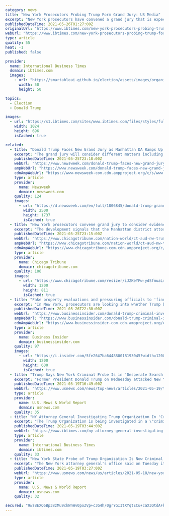```yaml
---
category: news
title: "New York Prosecutors Probing Trump Form Grand Jury: US Media"
excerpt: "New York prosecutors have convened a grand jury that is expected to decide whether to indict former president Donald Trump, suggesting they may have found evidence of a crime, US media reported Tuesday."
publishedDateTime: 2021-05-26T01:27:00Z
originalUrl: "https://www.ibtimes.com/new-york-prosecutors-probing-trump-form-grand-jury-us-media-3208520"
webUrl: "https://www.ibtimes.com/new-york-prosecutors-probing-trump-form-grand-jury-us-media-3208520"
type: article
quality: 55
heat: -1
published: false

provider:
  name: International Business Times
  domain: ibtimes.com
  images:
    - url: "https://smartableai.github.io/election/assets/images/organizations/ibtimes.com-50x50.jpg"
      width: 50
      height: 50

topics:
  - Election
  - Donald Trump

images:
  - url: "https://s1.ibtimes.com/sites/www.ibtimes.com/files/styles/full/public/2021/05/25/donald-trump-has-described-the-new-york-criminal.jpg"
    width: 1024
    height: 696
    isCached: true

related:
  - title: "Donald Trump Faces New Grand Jury as Manhattan DA Ramps Up Criminal Probe"
    excerpt: "The grand jury will consider different matters including Trump's alleged hush-money payments, improper property valuations and employee compensation."
    publishedDateTime: 2021-05-25T23:18:00Z
    webUrl: "https://www.newsweek.com/donald-trump-faces-new-grand-jury-manhattan-da-ramps-criminal-probe-1594844"
    ampWebUrl: "https://www.newsweek.com/donald-trump-faces-new-grand-jury-manhattan-da-ramps-criminal-probe-1594844?amp=1"
    cdnAmpWebUrl: "https://www-newsweek-com.cdn.ampproject.org/c/s/www.newsweek.com/donald-trump-faces-new-grand-jury-manhattan-da-ramps-criminal-probe-1594844?amp=1"
    type: article
    provider:
      name: Newsweek
      domain: newsweek.com
    quality: 124
    images:
      - url: "https://d.newsweek.com/en/full/1806845/donald-trump-grand-jury.jpg"
        width: 2500
        height: 1737
        isCached: true
  - title: "New York prosecutors convene grand jury to consider evidence in Trump criminal investigation, AP source says"
    excerpt: "The development signals that the Manhattan district attorney’s office was moving toward seeking charges as a result of its two-year investigation."
    publishedDateTime: 2021-05-25T23:15:00Z
    webUrl: "https://www.chicagotribune.com/nation-world/ct-aud-nw-trump-grand-jury-20210525-hiolilhyxvendkhgvde5xgv7ey-story.html"
    ampWebUrl: "https://www.chicagotribune.com/nation-world/ct-aud-nw-trump-grand-jury-20210525-hiolilhyxvendkhgvde5xgv7ey-story.html?outputType=amp"
    cdnAmpWebUrl: "https://www-chicagotribune-com.cdn.ampproject.org/c/s/www.chicagotribune.com/nation-world/ct-aud-nw-trump-grand-jury-20210525-hiolilhyxvendkhgvde5xgv7ey-story.html?outputType=amp"
    type: article
    provider:
      name: Chicago Tribune
      domain: chicagotribune.com
    quality: 106
    images:
      - url: "https://www.chicagotribune.com/resizer/iJZKeYPw-ydSfmuaLrF4ibpV8c4=/1200x0/top/cloudfront-us-east-1.images.arcpublishing.com/tronc/NATLNQKHQI2SY3VDFU3DL3TF7M.aspx"
        width: 1200
        height: 811
        isCached: true
  - title: "Fake property evaluations and pressuring officials to 'find' votes: All the evidence piling up in the criminal probes of Trump"
    excerpt: "In New York, prosecutors are looking into whether Trump broke tax laws. In Georgia, he may have illegally tried to influence election results."
    publishedDateTime: 2021-05-26T22:30:00Z
    webUrl: "https://www.businessinsider.com/donald-trump-criminal-investigations-evidence-before-prosecutors-2021-5"
    ampWebUrl: "https://www.businessinsider.com/donald-trump-criminal-investigations-evidence-before-prosecutors-2021-5?amp"
    cdnAmpWebUrl: "https://www-businessinsider-com.cdn.ampproject.org/c/s/www.businessinsider.com/donald-trump-criminal-investigations-evidence-before-prosecutors-2021-5?amp"
    type: article
    provider:
      name: Business Insider
      domain: businessinsider.com
    quality: 97
    images:
      - url: "https://i.insider.com/5fe2647ba644880018193045?width=1200&format=jpeg"
        width: 1200
        height: 600
        isCached: true
  - title: "Trump Says New York Criminal Probe Is in 'Desperate Search of a Crime'"
    excerpt: "Former President Donald Trump on Wednesday attacked New York state's attorney general for launching a criminal probe of his family business, saying he was \"being unfairly attacked and abused.\" \"There is nothing more corrupt than an investigation that is in desperate search of a crime,"
    publishedDateTime: 2021-05-19T16:49:00Z
    webUrl: "https://www.usnews.com/news/top-news/articles/2021-05-19/trump-says-new-york-criminal-probe-is-in-desperate-search-of-a-crime"
    type: article
    provider:
      name: U.S. News & World Report
      domain: usnews.com
    quality: 35
  - title: "NY Attorney General Investigating Trump Organization In 'Criminal Capacity'"
    excerpt: "The Trump Organization is being investigated in a \"criminal capacity\" by the New York state attorney general's office, a spokesman said Tuesday, as prosecutors advance their probe into former president Donald Trump's business dealings."
    publishedDateTime: 2021-05-19T03:44:00Z
    webUrl: "https://www.ibtimes.com/ny-attorney-general-investigating-trump-organization-criminal-capacity-3202406"
    type: article
    provider:
      name: International Business Times
      domain: ibtimes.com
    quality: 33
  - title: "New York State Probe of Trump Organization Is Now Criminal -Attorney General"
    excerpt: "The New York attorney general's office said on Tuesday it has now opened a criminal investigation into former President Donald Trump's company, going beyond what began as a civil probe. Attorney General Letitia James has been investigating whether the Trump Organization falsely reported property values to secure loans and obtain economic and tax benefits."
    publishedDateTime: 2021-05-19T03:27:00Z
    webUrl: "https://www.usnews.com/news/us/articles/2021-05-18/new-york-state-probe-of-trump-organization-is-now-criminal-attorney-general"
    type: article
    provider:
      name: U.S. News & World Report
      domain: usnews.com
    quality: 32

secured: "9wzBEXQ6Bp38zMu9ckWnWv0poZVp+c3G4h/0grYGIItXYqtECu+caX3QtdAFkVdPIDputJugFMEpPtoJEg5GgzR+x8XET9Rfqrm2lla8Lnruut4yd8vB/5Bs2pcS5+3NS9p1PNSq1jZVEZJw9lUdaz1tuGhn/2f5lL687PHXQMeKrEBE4hFkS0jCnewyNp78ZX4qWU31jE1/0kdcZsgYk/x+r/Z/RWYVH4m01jMJV4TYGHHC/ebztgR2zmovM36rJ5sl+soB0OhsryZFMMXnp/YnrP3JwfAJbUTYGim6Ncn/Q6Vl+ySf5UzEQfRHbc15ipIUg/WF9DOWjW1/2tdimgmwUIyzY0k15/Psh+4P4V4=;WYy1PbFqigVUNAYcNR0ECQ=="
---
```


